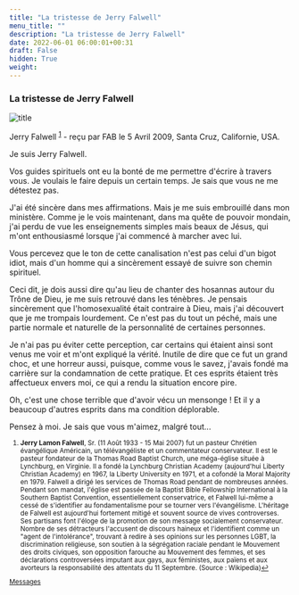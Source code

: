 ```yaml
---
title: "La tristesse de Jerry Falwell"
menu_title: ""
description: "La tristesse de Jerry Falwell"
date: 2022-06-01 06:00:01+00:31
draft: False
hidden: True
weight:
---
```

### La tristesse de Jerry Falwell

![title](/fr-contemporary-messages/fr-contemporary-messages-by-date-order/fr-contemporary-messages-2009/fr-2009-jerry-falwell-1.jpg)

Jerry Falwell <sup id="a1">[1](#f1)</sup> - reçu par FAB le 5 Avril 2009, Santa Cruz, Californie, USA.

Je suis Jerry Falwell.

Vos guides spirituels ont eu la bonté de me permettre d'écrire à travers vous. Je voulais le faire depuis un certain temps. Je sais que vous ne me détestez pas.

J'ai été sincère dans mes affirmations. Mais je me suis embrouillé dans mon ministère. Comme je le vois maintenant, dans ma quête de pouvoir mondain, j'ai perdu de vue les enseignements simples mais beaux de Jésus, qui m'ont enthousiasmé lorsque j'ai commencé à marcher avec lui.

Vous percevez que le ton de cette canalisation n'est pas celui d'un bigot idiot, mais d'un homme qui a sincèrement essayé de suivre son chemin spirituel.

Ceci dit, je dois aussi dire qu'au lieu de chanter des hosannas autour du Trône de Dieu, je me suis retrouvé dans les ténèbres. Je pensais sincèrement que l'homosexualité était contraire à Dieu, mais j'ai découvert que je me trompais lourdement. Ce n'est pas du tout un péché, mais une partie normale et naturelle de la personnalité de certaines personnes.

Je n'ai pas pu éviter cette perception, car certains qui étaient ainsi sont venus me voir et m'ont expliqué la vérité. Inutile de dire que ce fut un grand choc, et une horreur aussi, puisque, comme vous le savez, j'avais fondé ma carrière sur la condamnation de cette pratique. Et ces esprits étaient très affectueux envers moi, ce qui a rendu la situation encore pire.

Oh, c'est une chose terrible que d'avoir vécu un mensonge ! Et il y a beaucoup d'autres esprits dans ma condition déplorable.

Pensez à moi. Je sais que vous m'aimez, malgré tout...
<small>

1. <large id="f1"> **Jerry Lamon Falwell**, Sr. (11 Août 1933 - 15 Mai 2007) fut un pasteur Chrétien évangélique Américain, un télévangéliste et un commentateur conservateur. Il est le pasteur fondateur de la Thomas Road Baptist Church, une méga-église située à Lynchburg, en Virginie. Il a fondé la Lynchburg Christian Academy (aujourd'hui Liberty Christian Academy) en 1967, la Liberty University en 1971, et a cofondé la Moral Majority en 1979. Falwell a dirigé les services de Thomas Road pendant de nombreuses années. Pendant son mandat, l'église est passée de la Baptist Bible Fellowship International à la Southern Baptist Convention, essentiellement conservatrice, et Falwell lui-même a cessé de s'identifier au fondamentalisme pour se tourner vers l'évangélisme. L'héritage de Falwell est aujourd'hui fortement mitigé et souvent source de vives controverses. Ses partisans font l'éloge de la promotion de son message socialement conservateur. Nombre de ses détracteurs l'accusent de discours haineux et l'identifient comme un "agent de l'intolérance", trouvant à redire à ses opinions sur les personnes LGBT, la discrimination religieuse, son soutien à la ségrégation raciale pendant le Mouvement des droits civiques, son opposition farouche au Mouvement des femmes, et ses déclarations controversées imputant aux gays, aux féministes, aux païens et aux avorteurs la responsabilité des attentats du 11 Septembre. (Source : Wikipedia)[↩](#a1)

[Messages](/fr-contemporary-messages/fr-contemporary-messages-by-date-order/fr-contemporary-messages-2009)
